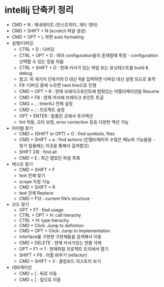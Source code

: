 # intellij 단축키 정리

- CMD + N : 제네레이트 (컨스트럭터, 게터 셋터)
- CMD + SHIFT + N (scratch 파일 생성)
- CMD + OPT + L 하면 auto formating
- 실행/디버깅
  - CTRL + D : 디버깅
  - CTRL + OPT + D : 여러 configuration들이 존재할때 특정 - configuration 선택할 수 있는 창을 띄움
  - CTRL + SHIFT + D : 현재 커서가 있는 파일 또는 유닛테스트를 build & debug
  - 참고: 위 세가지 단축키의 D 대신 R을 입력하면 디버깅 대신 실행 모드로 동작
  - F8: 디버깅 중에 누르면 next line으로 진행
  - CMD + OPT + R : 현재 브레이크포인트에 멈춰있는 어플리케이션을 Resume
  - CMD + F8 : 현재 커서에 브레이크 포인트 토글
  - CMG + , : InterlliJ 전체 설정
  - CMD + ; : 프로젝트 설정
  - OPT + ENTER : 밑줄친 곳에서 추가액션
  - lint 적용, 오타 보정, error correction 등등 다양한 액션 가능
- 아이템 찾기
  - CMD + (SHIFT or OPT) + O : find symbols, files
  - CMD + SHIFT + a : find actions (인텔리제이의 수많은 메뉴와 기능들을 - 찾기 힘들때는 이곳을 통해서 검색할것)
  - SHIFT 2회 : find all
  - CMD + E : 최근 열었던 파일 목록
- 텍스트 찾기
  - CMD + SHIFT + F
  - text 전체 찾기
  - scope 지정 가능
  - CMD + SHIFT + R
  - text 전체 Replace
  - CMD + F12 : current file’s structure
- 코드 찾기
  - OPT + F7 : find usage
  - CTRL + OPT + H: call hierachy
  - CTRL + H: type hierachy
  - CMD + Click: Jump to definition
  - CMD + OPT + Click: Jump to Implementation
  - interface를 구현한 구현체들을 검색해서 이동
  - CMD + DELETE : 현재 커서가있는 한줄 삭제
  - OPT + F1 → 1 : 현재파일 프로젝트 트리에서 열기
  - SHIFT + F6 : 이름 바꾸기 (refactor)
  - CMD + SHIFT + V : 클립보드 히스토리 보기
- 네비게이션
  - CMD + [ : 뒤로 이동
  - CMD + ] : 앞으로 이동